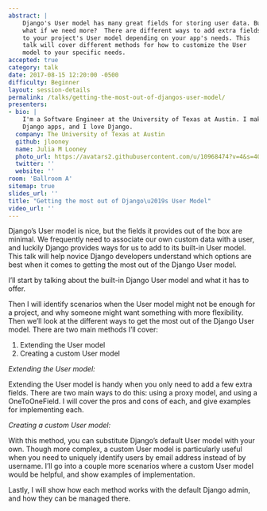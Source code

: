 ```yaml
---
abstract: |
    Django's User model has many great fields for storing user data. But
    what if we need more?  There are different ways to add extra fields
    to your project's User model depending on your app's needs. This
    talk will cover different methods for how to customize the User
    model to your specific needs.
accepted: true
category: talk
date: 2017-08-15 12:20:00 -0500
difficulty: Beginner
layout: session-details
permalink: /talks/getting-the-most-out-of-djangos-user-model/
presenters:
- bio: |
    I'm a Software Engineer at the University of Texas at Austin. I make
    Django apps, and I love Django.
  company: The University of Texas at Austin
  github: jlooney
  name: Julia M Looney
  photo_url: https://avatars2.githubusercontent.com/u/10968474?v=4&s=400
  twitter: ''
  website: ''
room: 'Ballroom A'
sitemap: true
slides_url: ''
title: "Getting the most out of Django\u2019s User Model"
video_url: ''
---
```


Django’s User model is nice, but the fields it provides out of the box are minimal. We frequently need to associate our own custom data with a user, and luckily Django provides ways for us to add to its built-in User model. This talk will help novice Django developers understand which options are best when it comes to getting the most out of the Django User model.

I’ll start by talking about the built-in Django User model and what it has to offer.

Then I will identify scenarios when the User model might not be enough for a project, and why someone might want something with more flexibility.
Then we’ll look at the different ways to get the most out of the Django User model. There are two main methods I’ll cover:

1. Extending the User model
2. Creating a custom User model

*Extending the User model:*

Extending the User model is handy when you only need to add a few extra fields. There are two main ways to do this: using a proxy model, and using a OneToOneField. I will cover the pros and cons of each, and give examples for implementing each.

*Creating a custom User model:*

With this method, you can substitute Django’s default User model with your own. Though more complex, a custom User model is particularly useful when you need to uniquely identify users by email address instead of by username.  I’ll go into a couple more scenarios where a custom User model would be helpful, and show examples of implementation.

Lastly, I will show how each method works with the default Django admin, and how they can be managed there.
